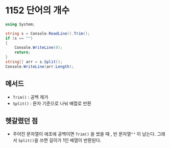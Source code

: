# 1152 단어의 개수

```C#
using System;

string s = Console.ReadLine().Trim();
if (s == "")
{
    Console.WriteLine(0);
    return;
}
string[] arr = s.Split();
Console.WriteLine(arr.Length);
```

## 메서드

- `Trim()`  : 공백 제거
- `Split()` : 문자 기준으로 나눠 배열로 반환



## 헷갈렸던 점

- 주어진 문자열이 애초에 공백이면 `Trim()` 을 썼을 때 , 빈 문자열`""` 이 남는다. 그래서 `Split()`을 쓰면 길이가 1인 배열이 반환된다.

